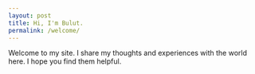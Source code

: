 ```yaml
---
layout: post
title: Hi, I'm Bulut.
permalink: /welcome/
---
```


Welcome to my site. I share my thoughts and experiences with the world here. I hope you find them helpful. 